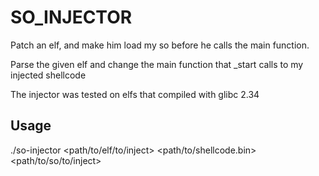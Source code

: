 # SO_INJECTOR

Patch an elf, and make him load my so before he calls the main function.

Parse the given elf and change the main function that _start calls to my injected shellcode

The injector was tested on elfs that compiled with glibc 2.34

## Usage

./so-injector <path/to/elf/to/inject> <path/to/shellcode.bin> <path/to/so/to/inject>
